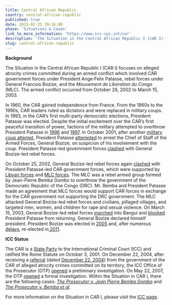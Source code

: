 ```yaml
---
title: Central African Republic
country: central-african-republic
published: true
date: 2015-02-23 19:16:00
phase: 'Situations & Cases'
link_to_more_information: 'https://www.icc-cpi.int/car'
description: 'The Situation in the Central African Republic I (CAR I) focuses on alleged atrocity crimes committed during an armed conflict which involved CAR government forces under President Ange‐Felix Patasse, rebel forces under General Francois Bozize, and the Mouvement de Libération du Congo (MLC). The armed conflict occurred from October 26, 2002 to March 15, 2003. Within the Situation in CAR I, there are the following cases: The Prosecutor v. Jean Pierre Bemba Gombo and The Prosecutor v. Bemba et al.'
slug: central-african-republic
---
```



**Background**

The Situation in the Central African Republic I (CAR I) focuses on alleged atrocity crimes committed during an armed conflict which involved CAR government forces under President Ange‐Felix Patasse, rebel forces under General Francois Bozize, and the *Mouvement de Lib&eacute;ration du Congo* (MLC). The armed conflict occurred from October 26, 2002 to March 15, 2003.

In 1960, the CAR gained independence from France. From the 1960s to the 1990s, CAR leaders ruled as dictators and were replaced in military coups. In 1993, in the CAR’s first multi-party democratic elections, President Patasse was elected. Despite the initial excitement over the CAR’s first peaceful transition of power, factions of the military attempted to overthrow President Patasse in [1996](http://news.bbc.co.uk/2/hi/africa/1360313.stm) and [1997](http://news.bbc.co.uk/2/hi/africa/1360313.stm). In October 2001, after another [military coup attempt](http://news.bbc.co.uk/2/hi/africa/1355986.stm), President Patasse [attempted](http://news.bbc.co.uk/2/hi/africa/1643356.stm) to arrest the Chief of Staff of the Armed Forces, General Bozize, on suspicion of his involvement with the coup. President Patasse-led government forces [clashed](http://news.bbc.co.uk/2/hi/africa/1636193.stm) with General Bozize-led rebel forces.

On October 25, 2002, General Bozize-led rebel forces again [clashed](http://news.bbc.co.uk/2/hi/africa/2361983.stm) with President Patasse-led CAR government forces, which were supported by [Libyan forces](http://news.bbc.co.uk/2/hi/africa/2368563.stm) and [MLC forces](http://news.bbc.co.uk/2/hi/africa/2560051.stm). The MLC was a rebel armed group formed by Jean-Pierre Bemba Gombo to overthrow the government of the Democratic Republic of the Congo (DRC). Mr. Bemba and President Patasse made an agreement that MLC forces would support CAR forces in exchange for the CAR government not supporting the DRC government. The MLC attacked General Bozize-led rebel forces and civilians, pillaged villages, and targeted men, women, and children for rape and sexual violence. On March 15, 2003, General Bozize-led rebel forces [marched](http://news.bbc.co.uk/2/hi/africa/2853429.stm) into Bangui and [blocked](http://news.bbc.co.uk/2/hi/africa/2859407.stm) President Patasse from returning. General Bozize declared himself president. President Bozize was elected in [2005](http://news.bbc.co.uk/2/hi/africa/4576431.stm) and, after numerous [delays](http://af.reuters.com/article/topNews/idAFJOE6A80E720101109), re-elected in[ 2011](http://af.reuters.com/article/topNews/idAFJOE70S03F20110129).

**ICC Status**

The CAR is a [State Party](https://asp.icc-cpi.int/en_menus/asp/states%20parties/african%20states/Pages/central%20african%20republic.aspx) to the International Criminal Court (ICC) and ratified the Rome Statute on October 3, 2001. On December 22, 2004, after receiving a [referral](https://www.legal-tools.org/uploads/tx_ltpdb/ICCProsecutor_receives_Referral_Concerning_CAR_01.pdf) (dated [December 22, 2004](https://www.legal-tools.org/uploads/tx_ltpdb/doc320182_03.pdf)) from the government of the CAR of alleged atrocity crimes committed on its territory, the ICC Office of the Prosecutor (OTP) [opened](https://www.legal-tools.org/uploads/tx_ltpdb/doc320182_03.pdf) a preliminary investigation. On May 22, 2007, the OTP [opened](https://www.icc-cpi.int/Pages/item.aspx?name=prosecutor%20opens%20investigation%20in%20the%20central%20african%20republic) a formal investigation. Within the Situation in CAR I, there are the following cases: [*The Prosecutor v. Jean Pierre Bemba Gombo*](https://www.aba-icc.org/cases/case/the-prosecutor-v-bemba/) and [*The Prosecutor v. Bemba et al*](https://www.aba-icc.org/cases/case/the-prosecutor-v-bemba-et-al/).

For more information on the Situation in CAR I, please visit the [ICC page](https://www.icc-cpi.int/car).